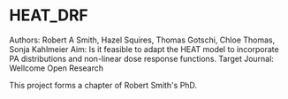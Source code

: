 # HEAT_DRF

Authors: Robert A Smith, Hazel Squires, Thomas Gotschi, Chloe Thomas, Sonja Kahlmeier
Aim: Is it feasible to adapt the HEAT model to incorporate PA distributions and non-linear dose response functions.
Target Journal: Wellcome Open Research

This project forms a chapter of Robert Smith's PhD.


